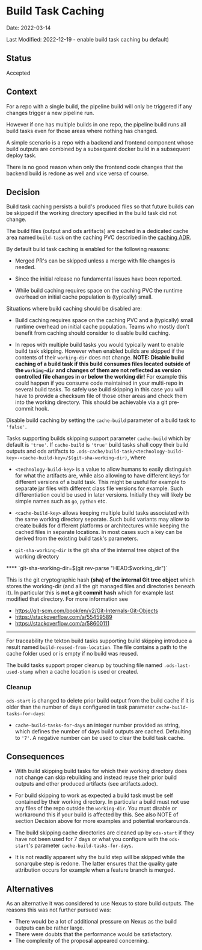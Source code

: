 # Build Task Caching

Date: 2022-03-14

Last Modified: 2022-12-19 - enable build task caching bu default)

## Status

Accepted

## Context

For a repo with a single build, the pipeline build will only be triggered if any changes trigger a new pipeline run.

However if one has multiple builds in one repo, the pipeline build runs all build tasks even for those areas where nothing has changed.

A simple scenario is a repo with a backend and frontend component whose build outputs are combined by a subsequent docker build in a subsequent deploy task.

There is no good reason when only the frontend code changes that the backend build is redone as well and vice versa of course.

## Decision

Build task caching persists a build's produced files so that future builds can be skipped if the working directory specified in the build task did not change.

The build files (output and ods artifacts) are cached in a dedicated cache area named `build-task` on the caching PVC described in the [caching ADR](20220225-caching.md).

By default build task caching is enabled for the following reasons:

- Merged PR's can be skipped unless a merge with file changes is needed.

- Since the initial release no fundamental issues have been reported.

- While build caching requires space on the caching PVC the runtime overhead on initial cache population is (typically) small.

Situations where build caching should be disabled are:

- Build caching requires space on the caching PVC and a (typically) small runtime overhead on initial cache population. Teams who mostly don't benefit from caching should consider to disable build caching.

- In repos with multiple build tasks you would typically want to enable build task skipping. However when enabled builds are skipped if the contents of their `working-dir` does not change. **NOTE: Disable build caching of a build task if this build consumes files located outside of the `working-dir` and changes of them are not reflected as version controlled file changes in or below the working dir!** For example this could happen if you consume code maintained in your multi-repo in several build tasks. To safely use build skipping in this case you will have to provide a checksum file of those other areas and check them into the working directory. This should be achievable via a git pre-commit hook.  

Disable build caching by setting the `cache-build` parameter of a build task to `'false'`.

Tasks supporting builds skipping support parameter `cache-build` which by default is `'true'`. If `cache-build` is `'true'` build tasks shall copy their build outputs and ods artifacts to `.ods-cache/build-task/<technology-build-key>-<cache-build-key>/$(git-sha-working-dir)`, where

- `<technology-build-key>` is a value to allow humans to easily distinguish for what the artifacts are, while also allowing to have different keys for different versions of a build task. This might be useful for example to separate jar files with different class file versions for example. Such differentiation could be used in later versions. Initially they will likely be simple names such as `go`, `python` etc.

- `<cache-build-key>` allows keeping multiple build tasks associated with the same working directory separate. Such build variants may allow to create builds for different platforms or architectures while keeping the cached files in separate locations. In most cases such a key can be derived from the existing build task's parameters.

- `git-sha-working-dir` is the git sha of the internal tree object of the working directory

<aside class="notice">
****
`git-sha-working-dir=$(git rev-parse "HEAD:$working_dir")`

This is the git cryptographic hash **(sha) of the internal Git tree object** which stores the working-dir (and all the git managed files and directories beneath it).
In particular this is **not a git commit hash** which for example last modified that directory.
For more information see

- https://git-scm.com/book/en/v2/Git-Internals-Git-Objects
- https://stackoverflow.com/a/55459589
- https://stackoverflow.com/a/58600111
****
</aside>

For traceability the tekton build tasks supporting build skipping introduce a result named `build-reused-from-location`. The file contains a path to the cache folder used or is empty if no build was reused.

The build tasks support proper cleanup by touching file named `.ods-last-used-stamp` when a cache location is used or created.

### Cleanup

`ods-start` is changed to delete prior build output from the build cache if it is older than the number of days configured in task parameter `cache-build-tasks-for-days`:

- `cache-build-tasks-for-days` an integer number provided as string, which defines the number of days build outputs are cached.  Defaulting to `'7'`. A negative number can be used to clear the build task cache.

## Consequences

* With build skipping build tasks for which their working directory does not change can skip rebuilding and instead reuse their prior build outputs and other produced artifacts (see artifacts.adoc).

* For build skipping to work as expected a build task must be self contained by their working directory. In particular a build must not use any files of the repo outside the `working-dir`. You must disable or workaround this if your build is affected by this. See also NOTE of section Decision above for more examples and potential workarounds.

* The build skipping cache directories are cleaned up by `ods-start` if they have not been used for 7 days or what you configure with the `ods-start`'s  parameter `cache-build-tasks-for-days`.

* It is not readily apparent why the build step will be skipped while the sonarqube step is redone. The latter ensures that the quality gate attribution occurs for example when a feature branch is merged.

## Alternatives

As an alternative it was considered to use Nexus to store build outputs. The reasons this was not further pursued was:

* There would be a lot of additional pressure on Nexus as the build outputs can be rather large.
* There were doubts that the performance would be satisfactory.
* The complexity of the proposal appeared concerning.
